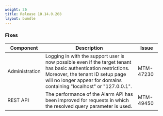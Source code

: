 ```yaml
---
weight: 26
title: Release 10.14.0.268
layout: bundle
---
```


<!--10.14.0.257 - 10.14.0.268-->

### Fixes

<div><table ><colgroup>
<col style="width: 15%;"><col style="width: 70%;"><col style="width: 15%;"></colgroup>
<thead><tr>
<th>
Component</th>
<th>
Description</th>
<th>
Issue</th>
</tr>
</thead><tbody>

<tr>
<td>Administration</td>
<td>Logging in with the support user is now possible even if the target tenant has basic authentication restrictions. Moreover, the tenant ID setup page will no longer appear for domains containing "localhost" or "127.0.0.1".</td>
<td>MTM-47230</td>
</tr>

<tr>
<td>REST API</td>
<td>The performance of the Alarm API has been improved for requests in which the resolved query parameter is used.</td>
<td>MTM-49450</td>
</tr>

</tbody></table></div>
